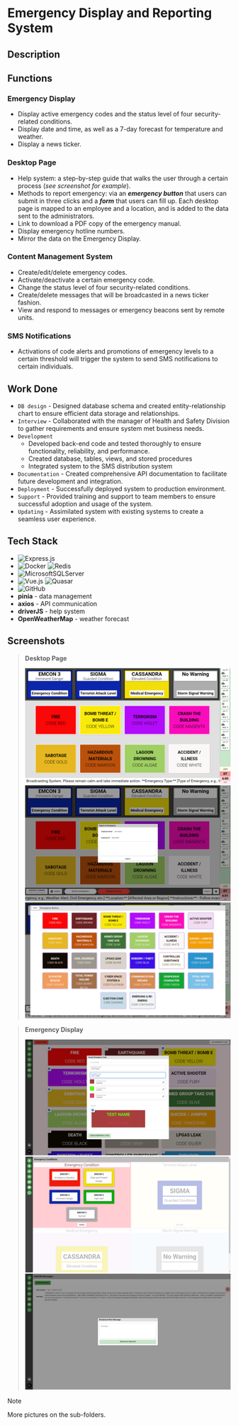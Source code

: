 # Emergency Display and Reporting System

## Description

## Functions


### Emergency Display
- Display active emergency codes and the status level of four security-related conditions.
- Display date and time, as well as a 7-day forecast for temperature and weather.
- Display a news ticker.

### Desktop Page
- Help system: a step-by-step guide that walks the user through a certain process (*see screenshot for example*).
- Methods to report emergency: via an ***emergency button*** that users can submit in three clicks and a ***form*** that users can fill up. Each desktop page is mapped to an employee and a location, and is added to the data sent to the administrators.
- Link to download a PDF copy of the emergency manual.
- Display emergency hotline numbers.
- Mirror the data on the Emergency Display.

### Content Management System
- Create/edit/delete emergency codes.
- Activate/deactivate a certain emergency code.
- Change the status level of four security-related conditions.
- Create/delete messages that will be broadcasted in a news ticker fashion.
- View and respond to messages or emergency beacons sent by remote units. 

### SMS Notifications
- Activations of code alerts and promotions of emergency levels to a certain threshold will trigger the system to send SMS notifications to certain individuals.


## Work Done
- `DB design` - Designed database schema and created entity-relationship chart to ensure efficient data storage and relationships.
- `Interview` - Collaborated with the manager of Health and Safety Division to gather requirements and ensure system met business needs.
- `Development`
  - Developed back-end code and tested thoroughly to ensure functionality, reliability, and performance.
  - Created database, tables, views, and stored procedures
  - Integrated system to the SMS distribution system
- `Documentation` - Created comprehensive API documentation to facilitate future development and integration.
- `Deployment` - Successfully deployed system to production environment.
- `Support` - Provided training and support to team members to ensure successful adoption and usage of the system.
- `Updating` -  Assimilated system with existing systems to create a seamless user experience.

## Tech Stack
- ![Express.js](https://img.shields.io/badge/express.js-%23404d59.svg?style=for-the-badge&logo=express&logoColor=%2361DAFB)
- ![Docker](https://img.shields.io/badge/docker-%230db7ed.svg?style=for-the-badge&logo=docker&logoColor=white) ![Redis](https://img.shields.io/badge/redis-%23DD0031.svg?style=for-the-badge&logo=redis&logoColor=white)
- ![MicrosoftSQLServer](https://img.shields.io/badge/Microsoft%20SQL%20Server-CC2927?style=for-the-badge&logo=microsoft%20sql%20server&logoColor=white)
- ![Vue.js](https://img.shields.io/badge/vuejs-%2335495e.svg?style=for-the-badge&logo=vuedotjs&logoColor=%234FC08D) ![Quasar](https://img.shields.io/badge/Quasar-16B7FB?style=for-the-badge&logo=quasar&logoColor=black)
- ![GitHub](https://img.shields.io/badge/github-%23121011.svg?style=for-the-badge&logo=github&logoColor=white)
- **pinia** - data management
- **axios** - API communication
- **driverJS** - help system
- **OpenWeatherMap** - weather forecast

## Screenshots
> **Desktop Page**
> 
>![1](hsd_desktop/1.png)
![3](hsd_desktop/3.png)
![5](hsd_desktop/5.png)

> **Emergency Display**
>
>![1](hsd_cms/1.png)
![4](hsd_cms/4.png)
![6](hsd_cms/6.png)

> [!NOTE]
> More pictures on the sub-folders.